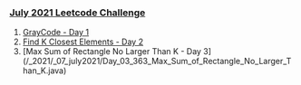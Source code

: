 ### [July 2021 Leetcode Challenge](https://leetcode.com/explore/featured/card/july-leetcoding-challenge-2021/)

1. [GrayCode - Day 1](/_2021/_07_july2021/Day_01_89_Gray_Code.java)
2. [Find K Closest Elements - Day 2](/_2021/_07_july2021/Day_02_658_Find_K_Closest_Elements.java)
3. [Max Sum of Rectangle No Larger Than K - Day 3] (/_2021/_07_july2021/Day_03_363_Max_Sum_of_Rectangle_No_Larger_Than_K.java)
